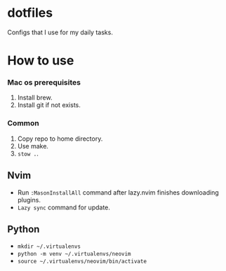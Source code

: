 # dotfiles

Configs that I use for my daily tasks.

# How to use

### Mac os prerequisites

1) Install brew.
2) Install git if not exists.

### Common
1) Copy repo to home directory.
2) Use make.
3) `stow .`.

## Nvim 

- Run `:MasonInstallAll` command after lazy.nvim finishes downloading plugins.
- `Lazy sync` command for update.

## Python

- `mkdir ~/.virtualenvs`
- `python -m venv ~/.virtualenvs/neovim`
- `source ~/.virtualenvs/neovim/bin/activate`
